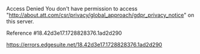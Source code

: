 Access Denied
You don't have permission to access "http://about.att.com/csr/privacy/global_approach/gdpr_privacy_notice" on this server.

Reference #18.42d3e17.1728828376.1ad2d290

https://errors.edgesuite.net/18.42d3e17.1728828376.1ad2d290